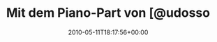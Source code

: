 ---
retweeted: false
source: <a href="http://twitter.com" rel="nofollow">Twitter Web Client</a>
entities:
  hashtags: []
  symbols: []
  user_mentions:
  - name: "@jens_p@mastodon.social"
    screen_name: udosson
    indices:
    - '23'
    - '31'
    id_str: '21851603'
    id: '21851603'
  urls: []
display_text_range:
- '0'
- '93'
favorite_count: '0'
id_str: '13802054557'
truncated: false
retweet_count: '0'
id: '13802054557'
created_at: Tue May 11 18:17:56 +0000 2010
favorited: false
full_text: Mit dem Piano-Part von [@udosson](https://twitter.com/udosson) - Airport
  wieder etwas Ruhe ins Framework gebracht. Angenehm.
lang: de
tags:
- pesos:twitter
date: '2010-05-11T18:17:56+00:00'
src: https://twitter.com/bascht/status/13802054557
original_url: https://twitter.com/bascht/status/13802054557
type: twitter_tweet
text: Mit dem Piano-Part von [@udosson](https://twitter.com/udosson) - Airport wieder
  etwas Ruhe ins Framework gebracht. Angenehm.
title: Mit dem Piano-Part von [@udosso

---